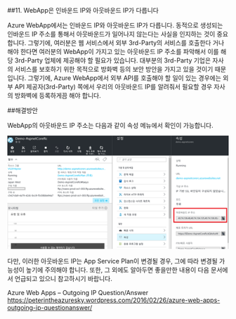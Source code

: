 ##11. WebApp은 인바운드 IP와 아웃바운드 IP가 다릅니다

Azure WebApp에서는 인바운드 IP와 아웃바운드 IP가 다릅니다. 동적으로 생성되는 인바운드 IP 주소를 통해서 아웃바운드가 일어나지 않는다는 사실을 인지하는 것이 중요합니다. 그렇기에, 여러분은 웹 서비스에서 외부 3rd-Party의 서비스를 호출한다 거나 해야 한다면 여러분의 WebApp이 가지고 있는 아웃바운드 IP 주소를 파악해서 이를 해당 3rd-Party 업체에 제공해야 할 필요가 있습니다. 대부분의 3rd-Party 기업은 자사의 서비스를 보호하기 위한 목적으로 방화벽 등의 보안 방안을 가지고 있을 것이기 때문입니다. 그렇기에, Azure WebApp에서 외부 API를 호출해야 할 일이 있는 경우에는 외부 API 제공자(3rd-Party) 쪽에서 우리의 아웃바운드 IP를 알려줘서 필요할 경우 자사의 방화벽에 등록하게끔 해야 합니다.

##해결방안

WebApp의 아웃바운드 IP 주소는 다음과 같이 속성 메뉴에서 확인이 가능합니다.

![참고 이미지](/images/webappOutboundIP.png)

다만, 이러한 아웃바운드 IP는 App Service Plan이 변경될 경우, 그에 따라 변경될 가능성이 높기에 주의해야 합니다. 또한, 그 외에도 알아두면 좋을만한 내용이 다음 문서에서 언급되고 있으니 참고하시기 바랍니다.

Azure Web Apps – Outgoing IP Question/Answer    
https://peterintheazuresky.wordpress.com/2016/02/26/azure-web-apps-outgoing-ip-questionanswer/
